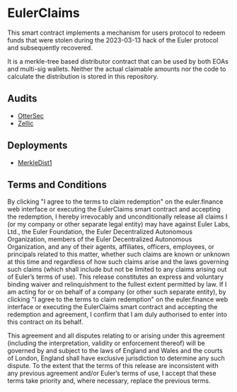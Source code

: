 # EulerClaims

This smart contract implements a mechanism for users protocol to redeem funds that were stolen during the 2023-03-13 hack of the Euler protocol and subsequently recovered.

It is a merkle-tree based distributor contract that can be used by both EOAs and multi-sig wallets. Neither the actual claimable amounts nor the code to calculate the distribution is stored in this repository.

## Audits

* [OtterSec](https://github.com/euler-xyz/euler-claims-contract/blob/master/audits/ottersec_euler_claims_audit_draft.pdf)
* [Zellic](https://github.com/euler-xyz/euler-claims-contract/blob/master/audits/zellic_audit_report.pdf)

## Deployments

* [MerkleDist1](https://etherscan.io/address/0xbc8021015db2ca0599e0692d63ae6b91564cf026)

## Terms and Conditions

By clicking "I agree to the terms to claim redemption" on the euler.finance web interface or executing the EulerClaims smart contract and accepting the redemption, I hereby irrevocably and unconditionally release all claims I (or my company or other separate legal entity) may have against Euler Labs, Ltd., the Euler Foundation, the Euler Decentralized Autonomous Organization, members of the Euler Decentralized Autonomous Organization, and any of their agents, affiliates, officers, employees, or principals related to this matter, whether such claims are known or unknown at this time and regardless of how such claims arise and the laws governing such claims (which shall include but not be limited to any claims arising out of Euler’s terms of use).  This release constitutes an express and voluntary binding waiver and relinquishment to the fullest extent permitted by law.  If I am acting for or on behalf of a company (or other such separate entity), by clicking "I agree to the terms to claim redemption" on the euler.finance web interface or executing the EulerClaims smart contract and accepting the redemption and agreement, I confirm that I am duly authorised to enter into this contract on its behalf.

This agreement and all disputes relating to or arising under this agreement (including the interpretation, validity or enforcement thereof) will be governed by and subject to the laws of England and Wales and the courts of London, England shall have exclusive jurisdiction to determine any such dispute.  To the extent that the terms of this release are inconsistent with any previous agreement and/or Euler’s terms of use, I accept that these terms take priority and, where necessary, replace the previous terms.
